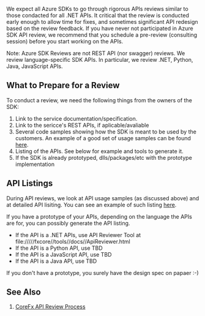 We expect all Azure SDKs to go through rigorous APIs reviews similar to those condacted for all .NET APIs. 
It critical that the review is conducted early enough to allow time for fixes,
and sometimes significant API redesign based on the review feedback. 
If you have never not participated in Azure SDK API review, 
we recommend that you schedule a pre-review (consulting session) before you start working on the APIs. 

Note: Azure SDK Reviews are not REST API (nor swagger) reviews. We review language-specific SDK APIs.
In particular, we review .NET, Python, Java, JavaScript APIs.

## What to Prepare for a Review
To conduct a review, we need the following things from the owners of the SDK:
1. Link to the service documentation/specification.
2. Link to the sericce's REST APIs, if aplicable/avaliable
3. Several code samples showing how the SDK is meant to be used by the customers. An example of a good set of usage samples can be found [here](https://github.com/dotnet/corefx/issues/32588).
4. Listing of the APIs. See below for example and tools to generate it.
5. If the SDK is already prototyped, dlls/packages/etc with the prototype implementation

## API Listings
During API reviews, we look at API usage samples (as discussed above) and at detailed API lisiting. 
You can see an example of such listing [here](https://github.com/Azure/azure-sdk/blob/master/docs/design/APIListingExampleDotNet.md).

If you have a prototype of your APIs, depending on the language the APIs are for, you can possibly generate the API listing.

- If the API is a .NET APIs, use API Reviewer Tool at file://///fxcore//tools//docs//ApiReviewer.html
- If the API is a Python API, use TBD
- If the API is a JavaScript API, use TBD
- If the API is a Java API, use TBD

If you don't have a prototype, you surely have the design spec on papaer :-)

## See Also
1. [CoreFx API Review Process](https://github.com/dotnet/corefx/blob/master/Documentation/project-docs/api-review-process.md)
